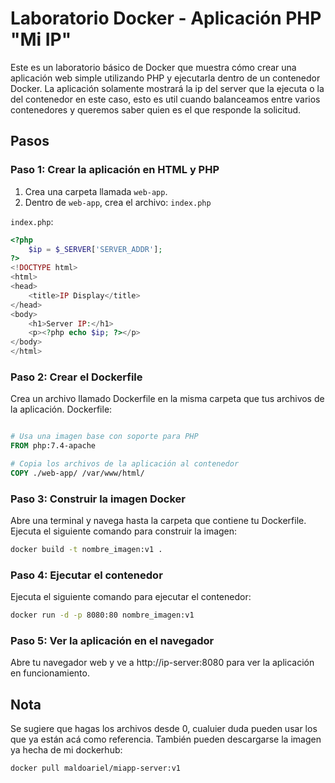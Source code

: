 # Laboratorio Docker - Aplicación PHP "Mi IP"

Este es un laboratorio básico de Docker que muestra cómo crear una aplicación web simple utilizando PHP y ejecutarla dentro de un contenedor Docker.
La aplicación solamente mostrará la ip del server que la ejecuta o la del contenedor en este caso, esto es util cuando balanceamos entre varios contenedores y queremos saber quien es el que responde la solicitud.

## Pasos

### Paso 1: Crear la aplicación en HTML y PHP
1. Crea una carpeta llamada `web-app`.
2. Dentro de `web-app`, crea el archivo: `index.php`

`index.php`:
```php
<?php
    $ip = $_SERVER['SERVER_ADDR'];
?>
<!DOCTYPE html>
<html>
<head>
    <title>IP Display</title>
</head>
<body>
    <h1>Server IP:</h1>
    <p><?php echo $ip; ?></p>
</body>
</html>
```


### Paso 2: Crear el Dockerfile
Crea un archivo llamado Dockerfile en la misma carpeta que tus archivos de la aplicación.
Dockerfile:

```Dockerfile

# Usa una imagen base con soporte para PHP
FROM php:7.4-apache

# Copia los archivos de la aplicación al contenedor
COPY ./web-app/ /var/www/html/
```
### Paso 3: Construir la imagen Docker
Abre una terminal y navega hasta la carpeta que contiene tu Dockerfile.
Ejecuta el siguiente comando para construir la imagen:
```bash
docker build -t nombre_imagen:v1 .
```
### Paso 4: Ejecutar el contenedor
Ejecuta el siguiente comando para ejecutar el contenedor:
```bash
docker run -d -p 8080:80 nombre_imagen:v1
```
### Paso 5: Ver la aplicación en el navegador
Abre tu navegador web y ve a http://ip-server:8080 para ver la aplicación en funcionamiento.


## Nota
Se sugiere que hagas los archivos desde 0, cualuier duda pueden usar los que ya están acá como referencia.
También pueden descargarse la imagen ya hecha de mi dockerhub: 
```bash
docker pull maldoariel/miapp-server:v1
```